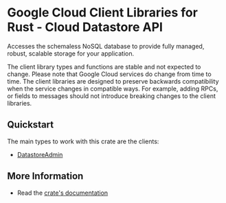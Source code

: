 # Google Cloud Client Libraries for Rust - Cloud Datastore API

<!-- Code generated by sidekick. DO NOT EDIT. -->


Accesses the schemaless NoSQL database to provide fully managed, robust,
scalable storage for your application.

The client library types and functions are stable and not expected to change.
Please note that Google Cloud services do change from time to time. The client
libraries are designed to preserve backwards compatibility when the service
changes in compatible ways. For example, adding RPCs, or fields to messages
should not introduce breaking changes to the client libraries.

## Quickstart

The main types to work with this crate are the clients:

- [DatastoreAdmin]

## More Information

- Read the [crate's documentation](https://docs.rs/google-cloud-datastore-admin-v1/latest/google-cloud-datastore-admin-v1)

[DatastoreAdmin]: https://docs.rs/google-cloud-datastore-admin-v1/latest/google_cloud_datastore_admin_v1/client/struct.DatastoreAdmin.html

